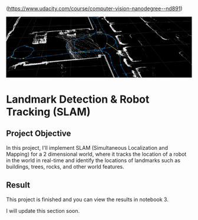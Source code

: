 (https://www.udacity.com/course/computer-vision-nanodegree--nd891)

![header](images/readme.png)

# Landmark Detection & Robot Tracking (SLAM)

## Project Objective

In this project, I'll implement SLAM (Simultaneous Localization and Mapping) for a 2 dimensional world, where it tracks the location of a robot in the world in real-time and identify the locations of landmarks such as buildings, trees, rocks, and other world features.

## Result

This project is finished and you can view the results in notebook 3.

I will update this section soon.
